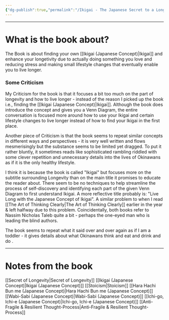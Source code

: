 ```yaml
---
{"dg-publish":true,"permalink":"/Ikigai - The Japanese Secret to a Long and Happy Life/","tags":["Books"]}
---
```


---
# What is the book about?
The Book is about finding your own [[Ikigai (Japanese Concept)\|Ikigai]] and enhance your longetivity due to actually doing something you love and reducing stress and making small lifestyle changes that eventually enable you to live longer.

### Some Criticism
My Criticism for the book is that it focuses a bit too much on the part of longevity and how to live longer - instead of the reason I picked up the book i.e., finding the [[Ikigai (Japanese Concept)\|Ikigai]]. Although the book does introduce the concept and gives you a Venn Diagram, the entire conversation is focused more around how to use your Ikigai and certain lifestyle changes to live longer instead of how to find your Ikigai in the first place.

Another piece of Criticism is that the book seems to repeat similar concepts in different ways and perspectives - it is very well written and flows mesmerisingly but the substance seems to be limited yet dragged. To put it rather bluntly, it sometimes reads like sophisticated rambling riddled with some clever repetition and unnecessary details into the lives of Okinawans as if it is the only healthy lifestyle. 

 I think it is because the book is called "Ikigai" but focuses more on the subtitle surrounding Longevity than on the main title it promises to educate the reader about. There seem to be no techniques to help streamline the process of self-discovery and identifying each part of the given Venn Diagram to first understand Ikigai. A more reflective title probably is: "Live Long with the Japanese Concept of Ikigai". A similar problem to when I read [[The Art of Thinking Clearly\|The Art of Thinking Clearly]] earlier in the year & left halfway due to this problem. Coincidentally, both books refer to Nassim Nicholas Taleb quite a bit - perhaps the one-eyed man who is leading the blind authors.

The book seems to repeat what it said over and over again as if I am a toddler - it gives details about what Okinawans think and eat and drink and do .

---
# Notes from the book
[[Secret of Longevity\|Secret of Longevity]]
[[Ikigai (Japanese Concept)\|Ikigai (Japanese Concept)]]
[[Stoicism\|Stoicism]]
[[Hara Hachi Bun me (Japanese Concept)\|Hara Hachi Bun me (Japanese Concept)]]
[[Wabi-Sabi (Japanese Concept)\|Wabi-Sabi (Japanese Concept)]]
[[Ichi-go, Ichi-e (Japanese Concept)\|Ichi-go, Ichi-e (Japanese Concept)]]
[[Anti-Fragile & Resilient Thought-Process\|Anti-Fragile & Resilient Thought-Process]]